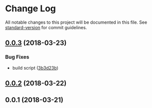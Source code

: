 # Change Log

All notable changes to this project will be documented in this file. See [standard-version](https://github.com/conventional-changelog/standard-version) for commit guidelines.

<a name="0.0.3"></a>
## [0.0.3](https://github.com/qiwi/security-context/compare/v0.0.2...v0.0.3) (2018-03-23)


### Bug Fixes

* build script ([3b3d23b](https://github.com/qiwi/security-context/commit/3b3d23b))



<a name="0.0.2"></a>
## [0.0.2](https://github.com/qiwi/security-context/compare/v0.0.1...v0.0.2) (2018-03-22)



<a name="0.0.1"></a>
## 0.0.1 (2018-03-21)
